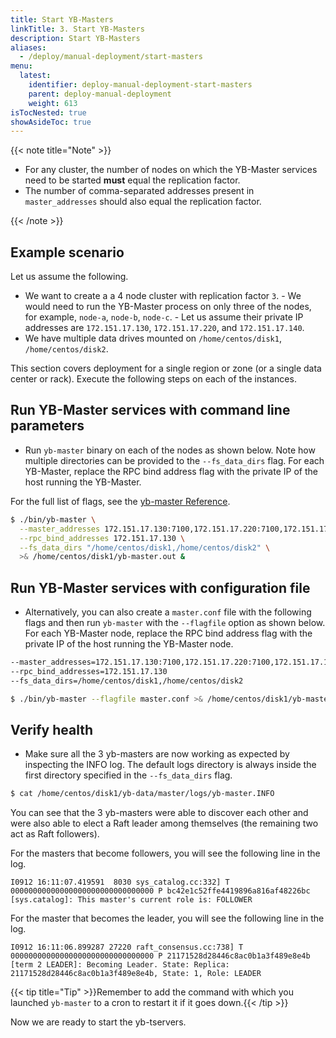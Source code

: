 ```yaml
---
title: Start YB-Masters
linkTitle: 3. Start YB-Masters
description: Start YB-Masters
aliases:
  - /deploy/manual-deployment/start-masters
menu:
  latest:
    identifier: deploy-manual-deployment-start-masters
    parent: deploy-manual-deployment
    weight: 613
isTocNested: true
showAsideToc: true
---
```


{{< note title="Note" >}}

- For any cluster, the number of nodes on which the YB-Master services need to be started **must** equal the replication factor.
- The number of comma-separated addresses present in `master_addresses` should also equal the replication factor.

{{< /note >}}

## Example scenario

Let us assume the following.

- We want to create a a 4 node cluster with replication factor `3`.
      - We would need to run the YB-Master process on only three of the nodes, for example, `node-a`, `node-b`, `node-c`.
      - Let us assume their private IP addresses are `172.151.17.130`, `172.151.17.220`, and `172.151.17.140`.
- We have multiple data drives mounted on `/home/centos/disk1`, `/home/centos/disk2`.

This section covers deployment for a single region or zone (or a single data center or rack). Execute the following steps on each of the instances.

## Run YB-Master services with command line parameters

- Run `yb-master` binary on each of the nodes as shown below. Note how multiple directories can be provided to the `--fs_data_dirs` flag. For each YB-Master, replace the RPC bind address flag with the private IP of the host running the YB-Master.

For the full list of flags, see the [yb-master Reference](../../../admin/yb-master/).

```sh
$ ./bin/yb-master \
  --master_addresses 172.151.17.130:7100,172.151.17.220:7100,172.151.17.140:7100 \
  --rpc_bind_addresses 172.151.17.130 \
  --fs_data_dirs "/home/centos/disk1,/home/centos/disk2" \
  >& /home/centos/disk1/yb-master.out &
```

## Run YB-Master services with configuration file

- Alternatively, you can also create a `master.conf` file with the following flags and then run `yb-master` with the `--flagfile` option as shown below. For each YB-Master node, replace the RPC bind address flag with the private IP of the host running the YB-Master node.

```sh
--master_addresses=172.151.17.130:7100,172.151.17.220:7100,172.151.17.140:7100
--rpc_bind_addresses=172.151.17.130
--fs_data_dirs=/home/centos/disk1,/home/centos/disk2
```

```sh
$ ./bin/yb-master --flagfile master.conf >& /home/centos/disk1/yb-master.out &
```

## Verify health

- Make sure all the 3 yb-masters are now working as expected by inspecting the INFO log. The default logs directory is always inside the first directory specified in the `--fs_data_dirs` flag.

```sh
$ cat /home/centos/disk1/yb-data/master/logs/yb-master.INFO
```

You can see that the 3 yb-masters were able to discover each other and were also able to elect a Raft leader among themselves (the remaining two act as Raft followers).

For the masters that become followers, you will see the following line in the log.

```
I0912 16:11:07.419591  8030 sys_catalog.cc:332] T 00000000000000000000000000000000 P bc42e1c52ffe4419896a816af48226bc [sys.catalog]: This master's current role is: FOLLOWER
```

For the master that becomes the leader, you will see the following line in the log.

```
I0912 16:11:06.899287 27220 raft_consensus.cc:738] T 00000000000000000000000000000000 P 21171528d28446c8ac0b1a3f489e8e4b [term 2 LEADER]: Becoming Leader. State: Replica: 21171528d28446c8ac0b1a3f489e8e4b, State: 1, Role: LEADER
```

{{< tip title="Tip" >}}Remember to add the command with which you launched `yb-master` to a cron to restart it if it goes down.{{< /tip >}}<br>

Now we are ready to start the yb-tservers.
